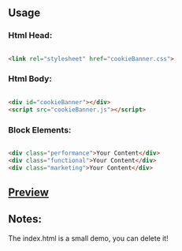 ## Usage

### Html Head:

```html

<link rel="stylesheet" href="cookieBanner.css">
```

### Html Body:

```html

<div id="cookieBanner"></div>
<script src="cookieBanner.js"></script>
```

### Block Elements:

```html

<div class="performance">Your Content</div>
<div class="functional">Your Content</div>
<div class="marketing">Your Content</div>
```

## [Preview](https://htmlpreview.github.io/?https://github.com/philipphermes/cookieBanner/blob/main/index.html)

## Notes:

The index.html is a small demo, you can delete it!